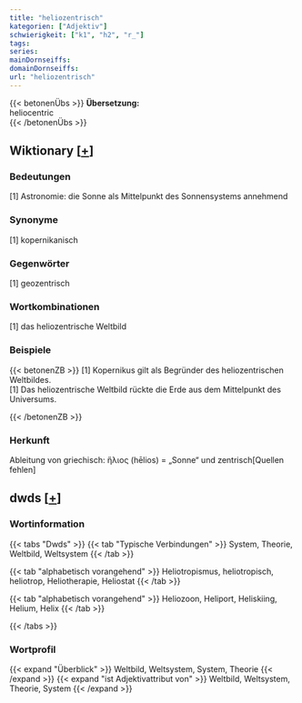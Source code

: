 ```yaml
---
title: "heliozentrisch"
kategorien: ["Adjektiv"]
schwierigkeit: ["k1", "h2", "r_"]
tags:
series:
mainDornseiffs:
domainDornseiffs:
url: "heliozentrisch"
---
```


{{< betonenÜbs >}}
**Übersetzung:**  
heliocentric  
{{< /betonenÜbs >}}

## Wiktionary [[+](https://de.wiktionary.org/wiki/heliozentrisch)]

### Bedeutungen
[1] Astronomie: die Sonne als Mittelpunkt des Sonnensystems annehmend  

### Synonyme
[1] kopernikanisch  

### Gegenwörter
[1] geozentrisch  

### Wortkombinationen
[1] das heliozentrische Weltbild  

### Beispiele
{{< betonenZB >}}
[1] Kopernikus gilt als Begründer des heliozentrischen Weltbildes.  
[1] Das heliozentrische Weltbild rückte die Erde aus dem Mittelpunkt des Universums.  

{{< /betonenZB >}}
### Herkunft
Ableitung von griechisch: ἥλιος (hēlios) = „Sonne“ und zentrisch[Quellen fehlen]  



## dwds [[+](https://www.dwds.de/wb/heliozentrisch)]

### Wortinformation
{{< tabs "Dwds" >}}
{{< tab "Typische Verbindungen" >}}
System, Theorie, Weltbild, Weltsystem
{{< /tab >}}

{{< tab "alphabetisch vorangehend" >}}
Heliotropismus, heliotropisch, heliotrop, Heliotherapie, Heliostat
{{< /tab >}}

{{< tab "alphabetisch vorangehend" >}}
Heliozoon, Heliport, Heliskiing, Helium, Helix
{{< /tab >}}

{{< /tabs >}}

### Wortprofil
{{< expand "Überblick" >}} Weltbild, Weltsystem, System, Theorie {{< /expand >}}
{{< expand "ist Adjektivattribut von" >}} Weltbild, Weltsystem, Theorie, System {{< /expand >}}

